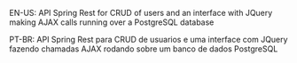 EN-US:
API Spring Rest for CRUD of users and an interface with JQuery making AJAX calls running over a PostgreSQL database

PT-BR:
API Spring Rest para CRUD de usuarios e uma interface com JQuery fazendo chamadas AJAX rodando sobre um banco de dados PostgreSQL

